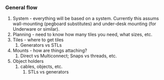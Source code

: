 ### General flow

1. System - everything will be based on a system. Currently this assums wall-mounting (pegboard substitutes) and under-desk mounting (for Underware or similar).
1. Planning - need to know how many tiles you need, what sizes, etc.
1. Tiles - where to get tiles
	1. Generators vs STLs
1. Mounts - how are things attaching?
	1. Direct vs Multiconnect; Snaps vs threads, etc.
1. Object holders
	1. cables, objects, etc.
		1. STLs vs generators
